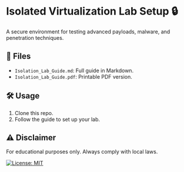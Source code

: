 # Isolated Virtualization Lab Setup 🔒  
A secure environment for testing advanced payloads, malware, and penetration techniques.  

## 📁 Files  
- `Isolation_Lab_Guide.md`: Full guide in Markdown.  
- `Isolation_Lab_Guide.pdf`: Printable PDF version.  

## 🛠️ Usage  
1. Clone this repo.  
2. Follow the guide to set up your lab.  

## ⚠️ Disclaimer  
For educational purposes only. Always comply with local laws.  

[![License: MIT](https://img.shields.io/badge/License-MIT-yellow.svg)](https://opensource.org/licenses/MIT)  
